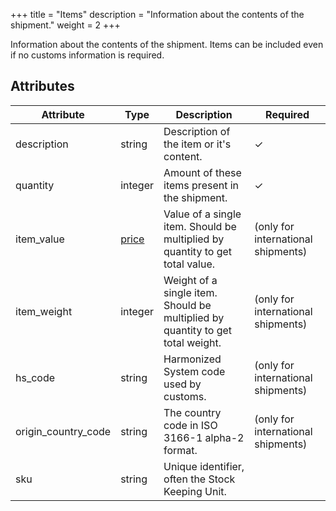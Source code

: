 +++
title = "Items"
description = "Information about the contents of the shipment."
weight = 2
+++

Information about the contents of the shipment. Items can be included even if no customs information is required.

## Attributes

| Attribute           | Type                                           | Description                                                                    | Required
|---------------------|------------------------------------------------|--------------------------------------------------------------------------------|---------
| description         | string                                         | Description of the item or it's content.                                       | ✓
| quantity            | integer                                        | Amount of these items present in the shipment.                                 | ✓
| item_value          | [price](/api/resources/common-objects/prices/) | Value of a single item. Should be multiplied by quantity to get total value.   | (only for international shipments)
| item_weight         | integer                                        | Weight of a single item. Should be multiplied by quantity to get total weight. | (only for international shipments)
| hs_code             | string                                         | Harmonized System code used by customs.                                        | (only for international shipments)
| origin_country_code | string                                         | The country code in ISO 3166-1 alpha-2 format.                                 | (only for international shipments)
| sku                 | string                                         | Unique identifier, often the Stock Keeping Unit.                               | 
